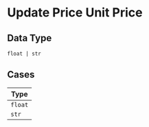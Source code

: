 
# Update Price Unit Price

## Data Type

`float | str`

## Cases

| Type |
|  --- |
| `float` |
| `str` |

